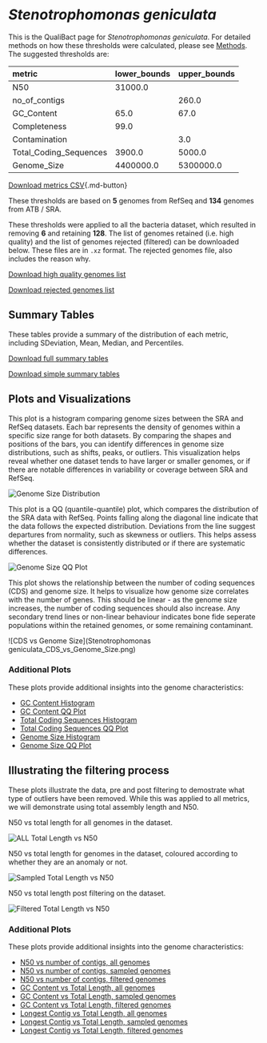 # *Stenotrophomonas geniculata*

This is the QualiBact page for *Stenotrophomonas geniculata*. For detailed methods on how these thresholds were calculated, please see [Methods](../../methods.md).
The suggested thresholds are: 

| metric                 | lower_bounds   | upper_bounds   |
|:-----------------------|:---------------|:---------------|
| N50                    | 31000.0        |                |
| no_of_contigs          |                | 260.0          |
| GC_Content             | 65.0           | 67.0           |
| Completeness           | 99.0           |                |
| Contamination          |                | 3.0            |
| Total_Coding_Sequences | 3900.0         | 5000.0         |
| Genome_Size            | 4400000.0      | 5300000.0      |

[Download metrics CSV](Stenotrophomonas_geniculata_metrics.csv){.md-button}


These thresholds are based on **5** genomes from RefSeq and **134** genomes from ATB / SRA.

These thresholds were applied to all the bacteria dataset, which resulted in removing **6** and retaining **128**.
The list of genomes retained (i.e. high quality) and the list of genomes rejected (filtered) can be downloaded below. These files are in `.xz` format. The rejected genomes file, also includes the reason why.

[Download high quality genomes list](Stenotrophomonas_geniculata_high_quality_genomes.csv.xz)


[Download rejected genomes list](Stenotrophomonas_geniculata_filtered_out_genomes.csv.xz)



## Summary Tables
These tables provide a summary of the distribution of each metric, including SDeviation, Mean, Median, and Percentiles.

[Download full summary tables](summary.csv)

[Download simple summary tables](selected_summary.csv)

## Plots and Visualizations

This plot is a histogram comparing genome sizes between the SRA and RefSeq datasets. Each bar represents the density of genomes within a specific size range for both datasets. By comparing the shapes and positions of the bars, you can identify differences in genome size distributions, such as shifts, peaks, or outliers. This visualization helps reveal whether one dataset tends to have larger or smaller genomes, or if there are notable differences in variability or coverage between SRA and RefSeq.

![Genome Size Distribution](Genome_Size_refseq_histogram_kde.png)

This plot is a QQ (quantile-quantile) plot, which compares the distribution of the SRA data with RefSeq. Points falling along the diagonal line indicate that the data follows the expected distribution. Deviations from the line suggest departures from normality, such as skewness or outliers. This helps assess whether the dataset is consistently distributed or if there are systematic differences.

![Genome Size QQ Plot](Genome_Size_refseq_qqplot.png)

This plot shows the relationship between the number of coding sequences (CDS) and genome size. It helps to visualize how genome size correlates with the number of genes. This should be linear - as the genome size increases, the number of coding sequences should also increase. Any secondary trend lines or non-linear behaviour indicates bone fide seperate populations within the retained genomes, or some remaining contaminant. 

![CDS vs Genome Size](Stenotrophomonas geniculata_CDS_vs_Genome_Size.png)

### Additional Plots

These plots provide additional insights into the genome characteristics:

- [GC Content Histogram](GC_Content_refseq_histogram_kde.png)
- [GC Content QQ Plot](GC_Content_refseq_qqplot.png)
- [Total Coding Sequences Histogram](Total_Coding_Sequences_refseq_histogram_kde.png)
- [Total Coding Sequences QQ Plot](Total_Coding_Sequences_refseq_qqplot.png)
- [Genome Size Histogram](Genome_Size_refseq_histogram_kde.png)
- [Genome Size QQ Plot](Genome_Size_refseq_qqplot.png)
## Illustrating the filtering process
These plots illustrate the data, pre and post filtering to demostrate what type of outliers have been removed. While this was applied to all metrics, we will demonstrate using total assembly length and N50.

N50 vs total length for all genomes in the dataset.

![ALL Total Length vs N50](Stenotrophomonas_geniculata_all_total_length_N50.png)

N50 vs total length for genomes in the dataset, coloured according to whether they are an anomaly or not.

![Sampled Total Length vs N50](Stenotrophomonas_geniculata_sample_total_length_N50.png)

N50 vs total length post filtering on the dataset.

![Filtered Total Length vs N50](Stenotrophomonas_geniculata_filt_total_length_N50.png)

### Additional Plots

These plots provide additional insights into the genome characteristics:

- [N50 vs number of contigs, all genomes](Stenotrophomonas_geniculata_all_N50_number.png)
- [N50 vs number of contigs, sampled genomes](Stenotrophomonas_geniculata_sample_N50_number.png)
- [N50 vs number of contigs, filtered genomes](Stenotrophomonas_geniculata_filt_N50_number.png)
- [GC Content vs Total Length, all genomes](Stenotrophomonas_geniculata_all_total_length_GC_Content.png)
- [GC Content vs Total Length, sampled genomes](Stenotrophomonas_geniculata_sample_total_length_GC_Content.png)
- [GC Content vs Total Length, filtered genomes](Stenotrophomonas_geniculata_filt_total_length_GC_Content.png)
- [Longest Contig vs Total Length, all genomes](Stenotrophomonas_geniculata_all_total_length_longest.png)
- [Longest Contig vs Total Length, sampled genomes](Stenotrophomonas_geniculata_sample_total_length_longest.png)
- [Longest Contig vs Total Length, filtered genomes](Stenotrophomonas_geniculata_filt_total_length_longest.png)
